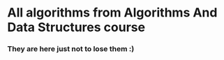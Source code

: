 # All algorithms from Algorithms And Data Structures course
### They are here just not to lose them :)
